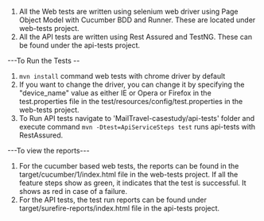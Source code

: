 
1. All the Web tests are written using selenium web driver using Page Object Model with Cucumber BDD and Runner. These are located under web-tests project.
2. All the API tests are written using Rest Assured and TestNG. These can be found under the api-tests project.


---To Run the Tests --
1. `mvn install` command  web tests with chrome driver by default
2. If you want to change the driver, you can change it by specifying the "device_name" value as either IE or Opera or Firefox in the test.properties file in the test/resources/config/test.properties in the web-tests project.
3. To Run API tests navigate to 'MailTravel-casestudy/api-tests' folder and execute command `mvn -Dtest=ApiServiceSteps test` runs api-tests with RestAssured.

---To view the reports---
1. For the cucumber based web tests, the reports can be found in the target/cucumber/1/index.html file in the web-tests project. If all the feature steps show as green, it indicates that the test is successful. It shows as red in case of a failure.
2. For the API tests, the test run reports can be found under target/surefire-reports/index.html file in the api-tests project.